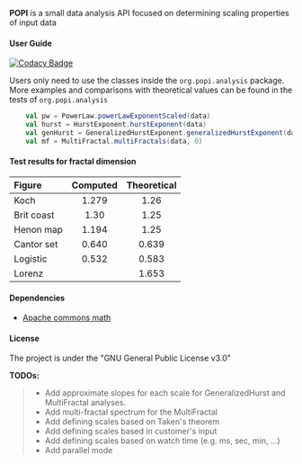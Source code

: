 **POPI** is a small data analysis API focused on determining scaling properties of input data

#### <i class="icon-pencil"></i> User Guide

[![Codacy Badge](https://api.codacy.com/project/badge/Grade/0a2862dcb7ff43b082ef85cc2746623f)](https://www.codacy.com/app/nos_jelezen/Popi?utm_source=github.com&utm_medium=referral&utm_content=emodemo/Popi&utm_campaign=badger)

Users only need to use the classes inside the `org.popi.analysis` package. 
More examples and comparisons with theoretical values can be found in the tests of `org.popi.analysis`

```scala
    val pw = PowerLaw.powerLawExponentScaled(data)
    val hurst = HurstExponent.hurstExponent(data)
    val genHurst = GeneralizedHurstExponent.generalizedHurstExponent(data, 1) 
    val mf = MultiFractal.multiFractals(data, 0)
```

#### <i class="icon-pencil"></i> Test results for fractal dimension

|  Figure  	|Computed|Theoretical|
| :-------- | :----: | :-------: |
| Koch      | 1.279  |  1.26     |
| Brit coast| 1.30   |  1.25     |
| Henon map | 1.194  |  1.25     |
| Cantor set| 0.640  |  0.639    |
| Logistic  | 0.532  |  0.583    |
| Lorenz    |        |  1.653    |


#### <i class="icon-pencil"></i> Dependencies
* [Apache commons math](https://commons.apache.org/)

#### <i class="icon-pencil"></i> License
The project is under the "GNU General Public License v3.0"


**TODOs:**

> - Add approximate slopes for each scale for GeneralizedHurst and MultiFractal analyses.
> - Add multi-fractal spectrum for the MultiFractal
> - Add defining scales based on Taken's theorem
> - Add defining scales based in customer's input
> - Add defining scales based on watch time (e.g. ms, sec, min, ...)
> - Add parallel mode